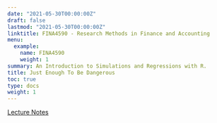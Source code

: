 ```yaml
---
date: "2021-05-30T00:00:00Z"
draft: false
lastmod: "2021-05-30T00:00:00Z"
linktitle: FINA4590 - Research Methods in Finance and Accounting 
menu:
  example:
    name: FINA4590 
    weight: 1
summary: An Introduction to Simulations and Regressions with R. 
title: Just Enough To Be Dangerous 
toc: true
type: docs
weight: 1
---
```


[Lecture Notes](/teaching/just_enough)
